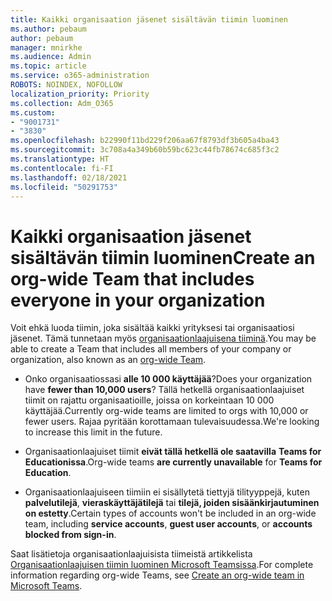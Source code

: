 ```yaml
---
title: Kaikki organisaation jäsenet sisältävän tiimin luominen
ms.author: pebaum
author: pebaum
manager: mnirkhe
ms.audience: Admin
ms.topic: article
ms.service: o365-administration
ROBOTS: NOINDEX, NOFOLLOW
localization_priority: Priority
ms.collection: Adm_O365
ms.custom:
- "9001731"
- "3830"
ms.openlocfilehash: b22990f11bd229f206aa67f8793df3b605a4ba43
ms.sourcegitcommit: 3c708a4a349b60b59bc623c44fb78674c685f3c2
ms.translationtype: HT
ms.contentlocale: fi-FI
ms.lasthandoff: 02/18/2021
ms.locfileid: "50291753"
---
```

# <a name="create-an-org-wide-team-that-includes-everyone-in-your-organization"></a><span data-ttu-id="47a0a-102">Kaikki organisaation jäsenet sisältävän tiimin luominen</span><span class="sxs-lookup"><span data-stu-id="47a0a-102">Create an org-wide Team that includes everyone in your organization</span></span>

<span data-ttu-id="47a0a-103">Voit ehkä luoda tiimin, joka sisältää kaikki yrityksesi tai organisaatiosi jäsenet. Tämä tunnetaan myös [organisaationlaajuisena tiiminä](https://docs.microsoft.com/microsoftteams/create-an-org-wide-team).</span><span class="sxs-lookup"><span data-stu-id="47a0a-103">You may be able to create a Team that includes all members of your company or organization, also known as an [org-wide Team](https://docs.microsoft.com/microsoftteams/create-an-org-wide-team).</span></span>

- <span data-ttu-id="47a0a-104">Onko organisaatiossasi **alle 10 000 käyttäjää**?</span><span class="sxs-lookup"><span data-stu-id="47a0a-104">Does your organization have **fewer than 10,000 users**?</span></span> <span data-ttu-id="47a0a-105">Tällä hetkellä organisaationlaajuiset tiimit on rajattu organisaatioille, joissa on korkeintaan 10 000 käyttäjää.</span><span class="sxs-lookup"><span data-stu-id="47a0a-105">Currently org-wide teams are limited to orgs with 10,000 or fewer users.</span></span> <span data-ttu-id="47a0a-106">Rajaa pyritään korottamaan tulevaisuudessa.</span><span class="sxs-lookup"><span data-stu-id="47a0a-106">We're looking to increase this limit in the future.</span></span>

- <span data-ttu-id="47a0a-107">Organisaationlaajuiset tiimit **eivät tällä hetkellä ole saatavilla** **Teams for Educationissa**.</span><span class="sxs-lookup"><span data-stu-id="47a0a-107">Org-wide teams **are currently unavailable** for **Teams for Education**.</span></span>

- <span data-ttu-id="47a0a-108">Organisaationlaajuiseen tiimiin ei sisällytetä tiettyjä tilityyppejä, kuten **palvelutilejä**, **vieraskäyttäjätilejä** tai **tilejä, joiden sisäänkirjautuminen on estetty**.</span><span class="sxs-lookup"><span data-stu-id="47a0a-108">Certain types of accounts won't be included in an org-wide team, including **service accounts**, **guest user accounts**, or **accounts blocked from sign-in**.</span></span>

<span data-ttu-id="47a0a-109">Saat lisätietoja organisaationlaajuisista tiimeistä artikkelista [Organisaationlaajuisen tiimin luominen Microsoft Teamsissa](https://docs.microsoft.com/microsoftteams/create-an-org-wide-team).</span><span class="sxs-lookup"><span data-stu-id="47a0a-109">For complete information regarding org-wide Teams, see [Create an org-wide team in Microsoft Teams](https://docs.microsoft.com/microsoftteams/create-an-org-wide-team).</span></span> 
